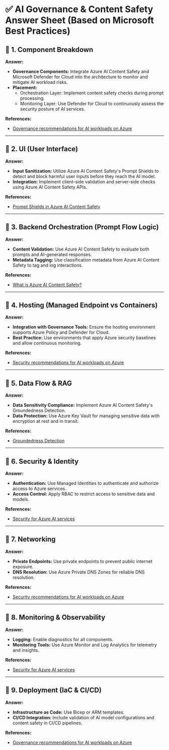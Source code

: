 
# ✅ AI Governance & Content Safety Answer Sheet (Based on Microsoft Best Practices)

## 🔷 1. Component Breakdown

**Answer:**

- **Governance Components:** Integrate Azure AI Content Safety and Microsoft Defender for Cloud into the architecture to monitor and mitigate AI workload risks.
- **Placement:** 
  - Orchestration Layer: Implement content safety checks during prompt processing.
  - Monitoring Layer: Use Defender for Cloud to continuously assess the security posture of AI services.

**References:**
- [Governance recommendations for AI workloads on Azure](https://learn.microsoft.com/en-us/azure/cloud-adoption-framework/scenarios/ai/platform/governance)

---

## 🔷 2. UI (User Interface)

**Answer:**

- **Input Sanitization:** Utilize Azure AI Content Safety's Prompt Shields to detect and block harmful user inputs before they reach the AI model.
- **Integration:** Implement client-side validation and server-side checks using Azure AI Content Safety APIs.

**References:**
- [Prompt Shields in Azure AI Content Safety](https://learn.microsoft.com/en-us/azure/ai-services/content-safety/concepts/jailbreak-detection)

---

## 🔷 3. Backend Orchestration (Prompt Flow Logic)

**Answer:**

- **Content Validation:** Use Azure AI Content Safety to evaluate both prompts and AI-generated responses.
- **Metadata Tagging:** Use classification metadata from Azure AI Content Safety to tag and log interactions.

**References:**
- [What is Azure AI Content Safety?](https://learn.microsoft.com/en-us/azure/ai-services/content-safety/overview)

---

## 🔷 4. Hosting (Managed Endpoint vs Containers)

**Answer:**

- **Integration with Governance Tools:** Ensure the hosting environment supports Azure Policy and Defender for Cloud.
- **Best Practice:** Use environments that apply Azure security baselines and allow continuous monitoring.

**References:**
- [Security recommendations for AI workloads on Azure](https://learn.microsoft.com/en-us/azure/cloud-adoption-framework/scenarios/ai/platform/security)

---

## 🔷 5. Data Flow & RAG

**Answer:**

- **Data Sensitivity Compliance:** Implement Azure AI Content Safety's Groundedness Detection.
- **Data Protection:** Use Azure Key Vault for managing sensitive data with encryption at rest and in transit.

**References:**
- [Groundedness Detection](https://learn.microsoft.com/en-us/azure/ai-services/content-safety/concepts/groundedness)

---

## 🔷 6. Security & Identity

**Answer:**

- **Authentication:** Use Managed Identities to authenticate and authorize access to Azure services.
- **Access Control:** Apply RBAC to restrict access to sensitive data and models.

**References:**
- [Security for Azure AI services](https://learn.microsoft.com/en-us/azure/ai-services/security-features)

---

## 🔷 7. Networking

**Answer:**

- **Private Endpoints:** Use private endpoints to prevent public internet exposure.
- **DNS Resolution:** Use Azure Private DNS Zones for reliable DNS resolution.

**References:**
- [Security recommendations for AI workloads on Azure](https://learn.microsoft.com/en-us/azure/cloud-adoption-framework/scenarios/ai/platform/security)

---

## 🔷 8. Monitoring & Observability

**Answer:**

- **Logging:** Enable diagnostics for all components.
- **Monitoring Tools:** Use Azure Monitor and Log Analytics for telemetry and insights.

**References:**
- [Security for Azure AI services](https://learn.microsoft.com/en-us/azure/ai-services/security-features)

---

## 🔷 9. Deployment (IaC & CI/CD)

**Answer:**

- **Infrastructure as Code:** Use Bicep or ARM templates.
- **CI/CD Integration:** Include validation of AI model configurations and content safety in CI/CD pipelines.

**References:**
- [Governance recommendations for AI workloads on Azure](https://learn.microsoft.com/en-us/azure/cloud-adoption-framework/scenarios/ai/platform/governance)


